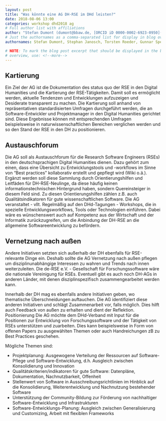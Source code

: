 ```yaml
---
layout: post
title: "Was könnte eine AG DH-RSE im DHd leisten?"
date: 2018-08-06 13:00
categories: workshop dhd2018 ag
# Full author list with affiliations
author: "Stefan Dumont (dumont@bbaw.de, [ORCID iD 0000-0002-6923-0950](http://orcid.org/0000-0002-6923-0950)), Stephan Janosch (de-RSE, MPI-CBG, [ORCID iD 0000-0002-2401-6862](https://orcid.org/0000-0002-2401-6862)), Torsten Roeder ([ORCID iD 0000-0001-7043-7820](https://orcid.org/0000-0001-7043-7820)), Gunnar Sperveslage"
# Just the authornames as a comma-separated list for display in blog overview
authornames: Stefan Dumont, Stephan Janosch, Torsten Roeder, Gunnar Sperveslage

# NOTE: To mark the blog post excerpt that should be displayed in the blog
# overview, use: <!--more-->
---
```


## Kartierung

Ein Ziel der AG ist die Dokumentation des status quo der RSE in den Digital Humanities und die Kartierung der RSE-Tätigkeiten. Damit soll es ermöglicht werden, aktuelle Tendenzen und Entwicklungen aufzuzeigen und Desiderate transparent zu machen.<!--more--> Die Kartierung soll anhand von repräsentativen standardisierten Umfragen durchgeführt werden, die an Software-Entwickler und Projektmanager in den Digital Humanities gerichtet sind. Diese Ergebnisse können mit entsprechenden Umfragen beispielsweise in naturwissenschaftlichen Bereichen verglichen werden und so den Stand der RSE in den DH zu positionieren.

## Austauschforum

Die AG soll als Austauschforum für die Research Software Engineers (RSEs) in den deutschsprachigen Digital Humanities dienen. Dazu gehört zum einen, dass eine Übersicht zu Entwicklungstools und -workflows im Sinne von “Best practices” kollaborativ erstellt und gepflegt wird (Wiki o.ä.). Ergänzt werden soll diese Sammlung durch Orientierungshilfen und Leitfäden für DH-RSE-Neulinge, da diese häufig keinen informationstechnischen Hintergrund haben, sondern Quereinsteiger in diesem Feld sind. Zu diesen Orientierungshilfen zählen z.B. auch Qualitätsindikatoren für gute wissenschaftlichen Software. Die AG veranstaltet - vllt. Regelmäßig auf den DHd-Tagungen - Workshops, die in spezielle Entwicklungsworkflows, Tools oder Technologien einführen. Dabei wäre es wünschenswert auch auf Kompetenz aus der Wirtschaft und der Informatik zurückzugreifen, um die Anbindung der DH-RSE an die allgemeine Softwareentwicklung zu befördern. 

## Vernetzung nach außen

Andere Initiativen setzten sich außerhalb der DH ebenfalls für RSE-relevante Dinge ein. Deshalb sollte die AG Vernetzung nach außen pflegen um disziplinunabhängige Interessen zu wahren und Trends nach innen weiterzuleiten. Die de-RSE e.V. - Gesellschaft für Forschungssoftware wäre die nationale Vereinigung für RSEs. Eventuell gibt es auch noch DH-AGs in anderen Länder, mit denen disziplinspezifisch zusammengearbeitet werden kann.

Innerhalb der DH mag es ebenfalls andere Initiativen geben, wo thematische Überschneidungen auftauchen. Die AG identifiziert diese anderen Initiativen und schlägt Zusammenarbeit vor, falls möglich. Dies hilft auch Feedback von außen zu erhalten und dient der Reflektion.
Positionierung
Die AG möchte dem DHd-Verband mit Input für die Positionen zur Entwicklung von Forschungssoftware und der Tätigkeit von RSEs unterstützen und zuarbeiten. Dies kann beispielsweise in Form von offenen Papers zu ausgewählten Themen oder auch Handreichungen zB zu Best Practices geschehen.

Mögliche Themen sind:
- Projektplanung: Ausgewogene Verteilung der Ressourcen auf Software-Pflege und Software-Entwicklung, d.h. Ausgleich zwischen Konsolidierung und Innovation
- Qualitätskriterien/indikatoren für gute Software: Datenpläne, Dokumentation, Nachnutzbarkeit, Offenheit
- Stellenwert von Software in Ausschreibungsrichtlinien im Hinblick auf die Konsolidierung, Weiterentwicklung und Nachnutzung bestehender Software
- Unterstützung der Community-Bildung zur Förderung von nachhaltiger Software-Entwicklung und Infrastrukturen
- Software-Entwicklungs-Planung: Ausgleich zwischen Generalisierung und Customizing, Arbeit mit flexiblen Frameworks
